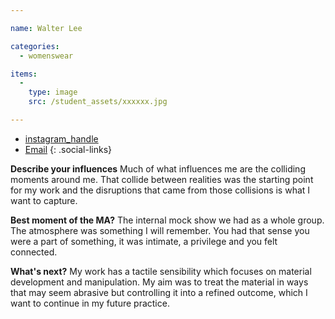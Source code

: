 ```yaml
---

name: Walter Lee

categories:
  - womenswear

items:
  -
    type: image
    src: /student_assets/xxxxxx.jpg

---
```


* [instagram_handle](https://www.instagram.com/@walter.lee/)
* [Email](mailto:walter.lee@network.rca.ac.uk)
{: .social-links}

**Describe your influences**
Much of what influences me are the colliding moments around me. That collide between realities was the starting point for my work and the disruptions that came from those collisions is what I want to capture.

**Best moment of the MA?**
The internal mock show we had as a whole group. The atmosphere was something I will remember. You had that sense you were a part of something, it was intimate, a privilege and you felt connected.

**What's next?**
My work has a tactile sensibility which focuses on material development and manipulation. My aim was to treat the material in ways that may seem abrasive but controlling it into a refined outcome, which I want to continue in my future practice.
